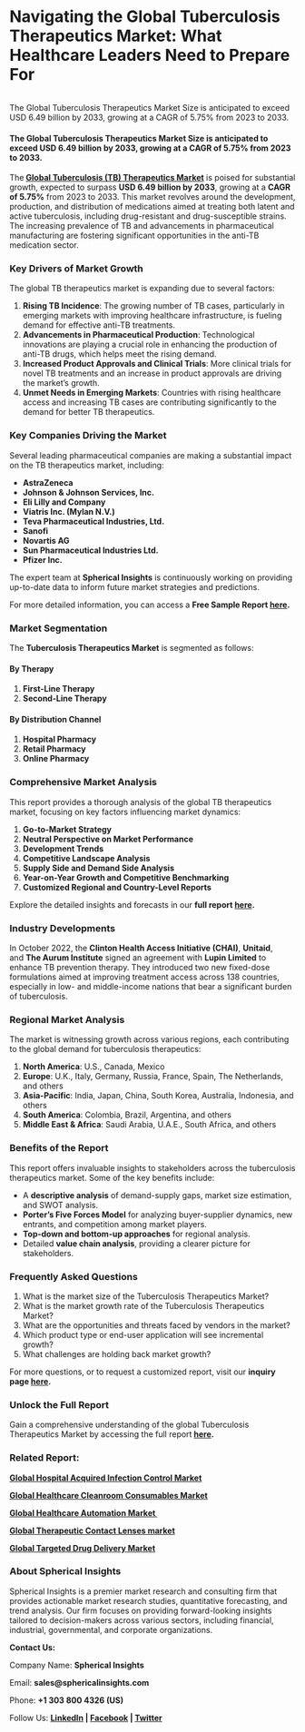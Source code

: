 <div class="wow_read_blog_hdr_img">
<div class="wow_read_blog_hdr_img_innr">
<h1>Navigating the Global Tuberculosis Therapeutics Market: What Healthcare Leaders Need to Prepare For</h1>
</div>
<div class="wow_main_float_head_img"><img src="https://www.vevioz.com/upload/photos/2025/01/QTEPgyq4Zi9XWTQTmUoM_24_ac1ab0606b21e4fa1b323b7a5a483cc9_image.jpg" alt="" /></div>
</div>
<div class="read-blog-container">
<div class="read-blog-desc">
<p class="mb-0">The Global Tuberculosis Therapeutics Market Size is anticipated to exceed USD 6.49 billion by 2033, growing at a CAGR of 5.75% from 2023 to 2033.</p>
</div>
<div class="read-content">
<h4><strong>The Global Tuberculosis Therapeutics Market Size is anticipated to exceed USD 6.49 billion by 2033, growing at a CAGR of 5.75% from 2023 to 2033.</strong></h4>
<p>The<strong>&nbsp;<a href="https://www.sphericalinsights.com/reports/tuberculosis-therapeutics-market" target="_blank" rel="noopener">Global Tuberculosis (TB) Therapeutics Market</a></strong>&nbsp;is poised for substantial growth, expected to surpass&nbsp;<strong>USD 6.49 billion by 2033</strong>, growing at a&nbsp;<strong>CAGR of 5.75%</strong>&nbsp;from 2023 to 2033. This market revolves around the development, production, and distribution of medications aimed at treating both latent and active tuberculosis, including drug-resistant and drug-susceptible strains. The increasing prevalence of TB and advancements in pharmaceutical manufacturing are fostering significant opportunities in the anti-TB medication sector.</p>
<h3><strong>Key Drivers of Market Growth</strong></h3>
<p>The global TB therapeutics market is expanding due to several factors:</p>
<ol>
<li><strong>Rising TB Incidence</strong>: The growing number of TB cases, particularly in emerging markets with improving healthcare infrastructure, is fueling demand for effective anti-TB treatments.</li>
<li><strong>Advancements in Pharmaceutical Production</strong>: Technological innovations are playing a crucial role in enhancing the production of anti-TB drugs, which helps meet the rising demand.</li>
<li><strong>Increased Product Approvals and Clinical Trials</strong>: More clinical trials for novel TB treatments and an increase in product approvals are driving the market&rsquo;s growth.</li>
<li><strong>Unmet Needs in Emerging Markets</strong>: Countries with rising healthcare access and increasing TB cases are contributing significantly to the demand for better TB therapeutics.</li>
</ol>
<h3><strong>Key Companies Driving the Market</strong></h3>
<p>Several leading pharmaceutical companies are making a substantial impact on the TB therapeutics market, including:</p>
<ul>
<li><strong>AstraZeneca</strong></li>
<li><strong>Johnson &amp; Johnson Services, Inc.</strong></li>
<li><strong>Eli Lilly and Company</strong></li>
<li><strong>Viatris Inc. (Mylan N.V.)</strong></li>
<li><strong>Teva Pharmaceutical Industries, Ltd.</strong></li>
<li><strong>Sanofi</strong></li>
<li><strong>Novartis AG</strong></li>
<li><strong>Sun Pharmaceutical Industries Ltd.</strong></li>
<li><strong>Pfizer Inc.</strong></li>
</ul>
<p>The expert team at&nbsp;<strong>Spherical Insights</strong>&nbsp;is continuously working on providing up-to-date data to inform future market strategies and predictions.</p>
<p>For more detailed information, you can access a&nbsp;<strong>Free Sample Report&nbsp;<a href="https://www.sphericalinsights.com/request-sample/7859" target="_new" rel="noopener">here</a>.</strong></p>
<h3><strong>Market Segmentation</strong></h3>
<p>The&nbsp;<strong>Tuberculosis Therapeutics Market</strong>&nbsp;is segmented as follows:</p>
<h4><strong>By Therapy</strong></h4>
<ol>
<li><strong>First-Line Therapy</strong></li>
<li><strong>Second-Line Therapy</strong></li>
</ol>
<h4><strong>By Distribution Channel</strong></h4>
<ol>
<li><strong>Hospital Pharmacy</strong></li>
<li><strong>Retail Pharmacy</strong></li>
<li><strong>Online Pharmacy</strong></li>
</ol>
<h3><strong>Comprehensive Market Analysis</strong></h3>
<p>This report provides a thorough analysis of the global TB therapeutics market, focusing on key factors influencing market dynamics:</p>
<ol>
<li><strong>Go-to-Market Strategy</strong></li>
<li><strong>Neutral Perspective on Market Performance</strong></li>
<li><strong>Development Trends</strong></li>
<li><strong>Competitive Landscape Analysis</strong></li>
<li><strong>Supply Side and Demand Side Analysis</strong></li>
<li><strong>Year-on-Year Growth and Competitive Benchmarking</strong></li>
<li><strong>Customized Regional and Country-Level Reports</strong></li>
</ol>
<p>Explore the detailed insights and forecasts in our&nbsp;<strong>full report&nbsp;<a href="https://www.sphericalinsights.com/checkout/7859" target="_new" rel="noopener">here</a>.</strong></p>
<h3><strong>Industry Developments</strong></h3>
<p>In October 2022, the&nbsp;<strong>Clinton Health Access Initiative (CHAI)</strong>,&nbsp;<strong>Unitaid</strong>, and&nbsp;<strong>The Aurum Institute</strong>&nbsp;signed an agreement with&nbsp;<strong>Lupin Limited</strong>&nbsp;to enhance TB prevention therapy. They introduced two new fixed-dose formulations aimed at improving treatment access across 138 countries, especially in low- and middle-income nations that bear a significant burden of tuberculosis.</p>
<h3><strong>Regional Market Analysis</strong></h3>
<p>The market is witnessing growth across various regions, each contributing to the global demand for tuberculosis therapeutics:</p>
<ol>
<li><strong>North America</strong>: U.S., Canada, Mexico</li>
<li><strong>Europe</strong>: U.K., Italy, Germany, Russia, France, Spain, The Netherlands, and others</li>
<li><strong>Asia-Pacific</strong>: India, Japan, China, South Korea, Australia, Indonesia, and others</li>
<li><strong>South America</strong>: Colombia, Brazil, Argentina, and others</li>
<li><strong>Middle East &amp; Africa</strong>: Saudi Arabia, U.A.E., South Africa, and others</li>
</ol>
<h3><strong>Benefits of the Report</strong></h3>
<p>This report offers invaluable insights to stakeholders across the tuberculosis therapeutics market. Some of the key benefits include:</p>
<ul>
<li>A&nbsp;<strong>descriptive analysis</strong>&nbsp;of demand-supply gaps, market size estimation, and SWOT analysis.</li>
<li><strong>Porter&rsquo;s Five Forces Model</strong>&nbsp;for analyzing buyer-supplier dynamics, new entrants, and competition among market players.</li>
<li><strong>Top-down and bottom-up approaches</strong>&nbsp;for regional analysis.</li>
<li>Detailed&nbsp;<strong>value chain analysis</strong>, providing a clearer picture for stakeholders.</li>
</ul>
<h3><strong>Frequently Asked Questions</strong></h3>
<ol>
<li>What is the market size of the Tuberculosis Therapeutics Market?</li>
<li>What is the market growth rate of the Tuberculosis Therapeutics Market?</li>
<li>What are the opportunities and threats faced by vendors in the market?</li>
<li>Which product type or end-user application will see incremental growth?</li>
<li>What challenges are holding back market growth?</li>
</ol>
<p>For more questions, or to request a customized report, visit our&nbsp;<strong>inquiry page&nbsp;<a href="https://www.sphericalinsights.com/inquiry-before-buying/7859" target="_new" rel="noopener">here</a>.</strong></p>
<h3><strong>Unlock the Full Report</strong></h3>
<p>Gain a comprehensive understanding of the global Tuberculosis Therapeutics Market by accessing the full report<strong>&nbsp;<a href="https://www.sphericalinsights.com/reports/tuberculosis-therapeutics-market" target="_new" rel="noopener">here</a>.</strong></p>
<h3><strong>Related Report:</strong></h3>
<p><a href="https://www.globenewswire.com/news-release/2024/09/03/2939265/0/en/Global-Hospital-Acquired-Infection-Control-Market-Size-To-Worth-USD-5-8-Billion-by-2033-CAGR-of-3-53.html" target="_blank" rel="noopener"><strong>Global Hospital Acquired Infection Control Market</strong></a></p>
<p><a href="https://www.globenewswire.com/news-release/2024/08/29/2937577/0/en/Global-Healthcare-Cleanroom-Consumables-Market-Size-To-Worth-USD-16-9-Billion-By-2033-CAGR-Of-5-28.html" target="_blank" rel="noopener"><strong>Global Healthcare Cleanroom Consumables Market</strong></a></p>
<p><a href="https://www.globenewswire.com/news-release/2024/08/20/2933132/0/en/Global-Healthcare-Automation-Market-Size-To-Worth-USD-99-8-Billion-By-2033-CAGR-of-9-94.html" target="_blank" rel="noopener"><strong>Global Healthcare Automation Market&nbsp;</strong></a></p>
<p><strong><a href="https://www.sphericalinsights.jp/reports/therapeutic-contact-lenses-market" target="_blank" rel="noopener">Global Therapeutic Contact Lenses market</a></strong></p>
<p><strong><a href="https://www.sphericalinsights.jp/reports/targeted-drug-delivery-market" target="_blank" rel="noopener">Global Targeted Drug Delivery Market</a></strong></p>
<h3><strong>About Spherical Insights</strong></h3>
<p>Spherical Insights is a premier market research and consulting firm that provides actionable market research studies, quantitative forecasting, and trend analysis. Our firm focuses on providing forward-looking insights tailored to decision-makers across various sectors, including financial, industrial, governmental, and corporate organizations.</p>
<p><strong>Contact Us:</strong></p>
<p>Company Name:&nbsp;<strong>Spherical Insights</strong></p>
<p>Email:&nbsp;<strong>sales@sphericalinsights.com</strong></p>
<p>Phone:&nbsp;<strong>+1 303 800 4326 (US)</strong></p>
<p>Follow Us:&nbsp;<strong><a href="https://www.linkedin.com/company/spherical-insight/" rel="nofollow"><u>LinkedIn</u></a>&nbsp;|&nbsp;<a href="https://www.facebook.com/sphericalinsights22" rel="nofollow"><u>Facebook</u></a>&nbsp;|&nbsp;<a href="https://twitter.com/SInsights_US" rel="nofollow"><u>Twitter</u></a></strong></p>
</div>
</div>
